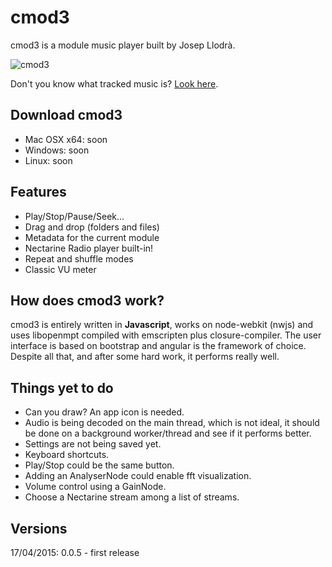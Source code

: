 # cmod3

cmod3 is a module music player built by Josep Llodrà.

![cmod3](https://raw.githubusercontent.com/jllodra/cmod3/master/screenshot.png "cmod3")

Don't you know what tracked music is? [Look here](http://en.wikipedia.org/wiki/Music_tracker).

## Download cmod3

* Mac OSX x64: soon
* Windows: soon
* Linux: soon


## Features

* Play/Stop/Pause/Seek...
* Drag and drop (folders and files)
* Metadata for the current module
* Nectarine Radio player built-in!
* Repeat and shuffle modes
* Classic VU meter

## How does cmod3 work?

cmod3 is entirely written in **Javascript**, works on node-webkit (nwjs) and uses libopenmpt compiled with emscripten plus closure-compiler. The user interface is based on bootstrap and angular is the framework of choice. Despite all that, and after some hard work, it performs really well.

## Things yet to do

* Can you draw? An app icon is needed.
* Audio is being decoded on the main thread, which is not ideal, it should be done on a background worker/thread and see if it performs better.
* Settings are not being saved yet.
* Keyboard shortcuts.
* Play/Stop could be the same button.
* Adding an AnalyserNode could enable fft visualization.
* Volume control using a GainNode.
* Choose a Nectarine stream among a list of streams.

## Versions

17/04/2015: 0.0.5 - first release


